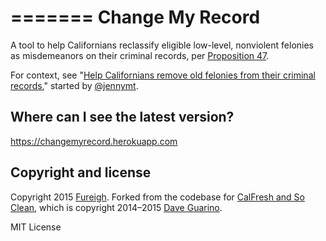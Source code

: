 =======
Change My Record
===========================

A tool to help Californians reclassify eligible low-level, nonviolent felonies as misdemeanors on their criminal records, per [Proposition 47](http://myprop47.org).

For context, see "[Help Californians remove old felonies from their criminal records](https://github.com/codeforamerica/project-ideas/issues/64)," started by [@jennymt](https://github.com/jennymt).

## Where can I see the latest version?

https://changemyrecord.herokuapp.com

## Copyright and license

Copyright 2015 [Fureigh](https://github.com/fureigh). Forked from the codebase for [CalFresh and So Clean](https://github.com/codeforamerica/calfresh-and-so-clean), which is copyright 2014–2015 [Dave Guarino](https://github.com/daguar).

MIT License
